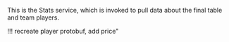 This is the Stats service, which is invoked to pull data about the final table and team players.

!!! recreate player protobuf, add price"